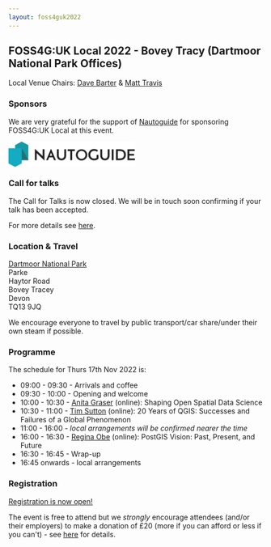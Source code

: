 ```yaml
---
layout: foss4guk2022
---
```


## FOSS4G:UK Local 2022 - Bovey Tracy (Dartmoor National Park Offices)

Local Venue Chairs: [Dave Barter](https://twitter.com/NautoGuide) & [Matt Travis](https://twitter.com/yakus)

### Sponsors
We are very grateful for the support of [Nautoguide](https://nautoguide.com/) for sponsoring FOSS4G:UK Local at this event.<br>

[<img src="images/nautoguide-logo.png" width="250" align="middle">](https://nautoguide.com/)


### Call for talks

The Call for Talks is now closed. We will be in touch soon confirming if your talk has been accepted. 

For more details see [here](https://uk.osgeo.org/foss4guk2022local/index.html#call-for-talks).

### Location & Travel
[Dartmoor National Park](https://www.openstreetmap.org/#map=19/50.59490/-3.68893)<br>
Parke<br>
Haytor Road<br>
Bovey Tracey<br>
Devon<br>
TQ13 9JQ<br>

We encourage everyone to travel by public transport/car share/under their own steam if possible.

### Programme

The schedule for Thurs 17th Nov 2022 is:
- 09:00 - 09:30 - Arrivals and coffee
- 09:30 - 10:00 - Opening and welcome
- 10:00 - 10:30 - [Anita Graser](https://anitagraser.com/) (online): Shaping Open Spatial Data Science
- 10:30 - 11:00 - [Tim Sutton](https://kartoza.com/the_team/HR-EMP-00002/) (online): 20 Years of QGIS: Successes and Failures of a Global Phenomenon
- 11:00 - 16:00 - *local arrangements will be confirmed nearer the time*
- 16:00 - 16:30 - [Regina Obe](https://twitter.com/reginaobe) (online): PostGIS Vision: Past, Present, and Future
- 16:30 - 16:45 - Wrap-up
- 16:45 onwards - local arrangements

### Registration

[Registration is now open!](https://www.eventbrite.co.uk/e/foss4g-uk-local-2022-tickets-405826868087)

The event is free to attend but we *strongly* encourage attendees (and/or their employers) to make a donation of £20 (more if you can afford or less if you can't) - see [here](https://uk.osgeo.org/foss4guk2022local/index.html#registration) for details.
